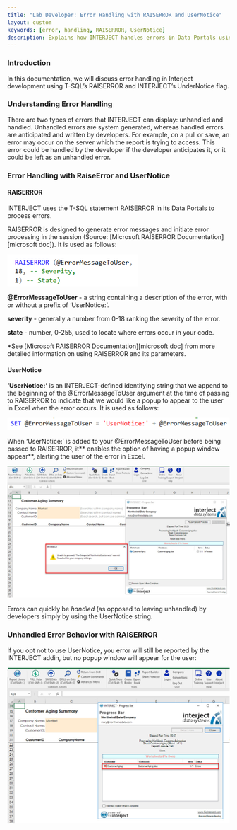 ```yaml
---
title: "Lab Developer: Error Handling with RAISERROR and UserNotice"
layout: custom
keywords: [error, handling, RAISERROR, UserNotice]
description: Explains how INTERJECT handles errors in Data Portals using T-SQL RAISERROR and UserNotice
---
```


### Introduction

In this documentation, we will discuss error handling in Interject development using T-SQL’s RAISERROR and INTERJECT’s UnderNotice flag.

### Understanding Error Handling

There are two types of errors that INTERJECT can display: unhandled and handled. Unhandled errors are system generated, whereas handled errors are anticipated and written by developers. For example, on a pull or save, an error may occur on the server which the report is trying to access. This error could be handled by the developer if the developer anticipates it, or it could be left as an unhandled error. 

### Error Handling with RaiseError and UserNotice

#### RAISERROR

INTERJECT uses the T-SQL statement RAISERROR in its Data Portals to process errors.

RAISERROR is designed to generate error messages and initiate error processing in the session (Source: [Microsoft RAISERROR Documentation][microsoft doc]). It is used as follows:


![](/images/Error-Handling/01.png)


**@ErrorMessageToUser** - a string containing a description of the error, with or without a prefix of ‘UserNotice:’.

**severity** - generally a number from 0-18 ranking the severity of the error.

**state** - number, 0-255, used to locate where errors occur in your code.

*See [Microsoft RAISERROR Documentation][microsoft doc] from more detailed information on using RAISERROR and its parameters.

#### UserNotice

**‘UserNotice:’** is an INTERJECT-defined identifying string that we append to the beginning of the @ErrorMessageToUser argument at the time of passing to RAISERROR to indicate that we would like a popup to appear to the user in Excel when the error occurs. It is used as follows:


![](/images/Error-Handling/02.png)


When ‘UserNotice:’ is added to your @ErrorMessageToUser before being passed to RAISERROR, it** enables the option of having a popup window appear**, alerting the user of the error in Excel.

![](/images/Error-Handling/03.png)

Errors can quickly be *handled* (as opposed to leaving unhandled) by developers simply by using the UserNotice string.

### Unhandled Error Behavior with RAISERROR

If you opt not to use UserNotice, you error will still be reported by the INTERJECT addin, but no popup window will appear for the user:

![](/images/Error-Handling/04.png)

